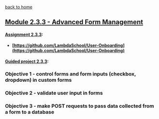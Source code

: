 [back to home](https://github.com/beatlesm/)

## [Module 2.3.3 - Advanced Form Management](https://github.com/beatlesm/web/tree/main/2.3/Module233)

#### [Assignment 2.3.3](https://github.com/beatlesm/web/tree/main/2.3/Module233/Assignment233):

-   **[https://github.com/LambdaSchool/User-Onboarding](https://github.com/LambdaSchool/User-Onboarding)**

#### [Guided project 2.3.3](https://github.com/beatlesm/web/tree/main/2.3/Module231/guided233):


### Objective 1 - control forms and form inputs (checkbox, dropdown) in custom forms

### Objective 2 - validate user input in forms

### Objective 3 - make POST requests to pass data collected from a form to a database

